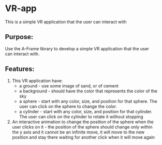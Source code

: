 # VR-app
This is a simple VR application that the user can interact with 
## Purpose:
Use the A-Frame library to develop a simple VR application that the user can interact with.
## Features:
1. This VR application have:
   - a ground - use some image of sand, or of cement 
   - a background - should have the color that represents the color of the sky
   - a sphere - start with any color, size, and position for that sphere. The user can click on the sphere to change the color.
   - a cylinder - start with any color, size, and position for that cylinder. The user can click on the cylinder to rotate it without stopping
2. An interactive animation to change the position of the sphere when the user clicks on it - the position of the sphere should change only within the y axis and it cannot be an infinite move, it will move to the new position and stay there waiting for another click when it will move again